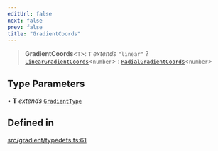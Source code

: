 ```yaml
---
editUrl: false
next: false
prev: false
title: "GradientCoords"
---
```


> **GradientCoords**\<`T`\>: `T` *extends* `"linear"` ? [`LinearGradientCoords`](/api/type-aliases/lineargradientcoords/)\<`number`\> : [`RadialGradientCoords`](/api/type-aliases/radialgradientcoords/)\<`number`\>

## Type Parameters

• **T** *extends* [`GradientType`](/api/type-aliases/gradienttype/)

## Defined in

[src/gradient/typedefs.ts:61](https://github.com/fabricjs/fabric.js/blob/c093e29e73123dafcfa091ff4d5e04e690bb796e/src/gradient/typedefs.ts#L61)
